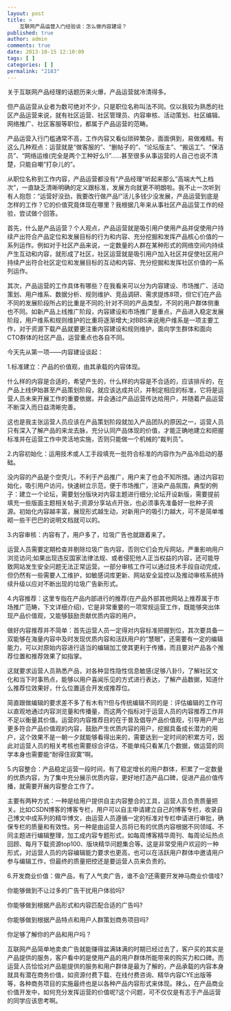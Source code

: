 ```yaml
---
layout: post
title: >
    互联网产品运营入门经验谈：怎么做内容建设？
published: true
author: admin
comments: true
date: 2013-10-15 12:10:09
tags: [ ]
categories: [ ]
permalink: "2183"
---
```

关于互联网产品经理的话题历来火爆，产品运营就冷清得多。

但产品运营从业者为数可绝对不少，只是职位名称叫法不同。仅以我较为熟悉的社区产品运营来说，就有社区运营、社区管理员、内容审核、活动策划、社区编辑、网络推广、社区客服等职位，都属于产品运营的范畴。

产品运营入行门槛通常不高，工作内容又看似琐碎繁杂，面面俱到，易做难精。有这么几种观点：运营就是“做客服的”、“删帖子的”、“论坛版主”、“搬运工”、“保洁员”、“网络运维(完全是两个工种好么!)”……甚至很多从事运营的人自己也说不清楚，只能自嘲“打杂儿的”。

从职位名称到工作内容，产品运营都没有“产品经理”听起来那么“高端大气上档次”，一直缺乏清晰明确的定义跟标准，发展方向就更不明朗啦。我不止一次听到有人抱怨：“运营好没劲，我要改行做产品!”活儿多钱少没发展，产品运营到底是怎样的工作？它的价值究竟体现在哪里？我根据几年来从事社区产品运营工作的经验，尝试做个回答。

首先，什么是产品运营？个人观点，产品运营就是吸引用户使用产品并促使用户持续产出符合产品定位和发展目标的行为和内容、充分挖掘和发挥产品核心价值的一系列运作。例如对于社区产品来说，一定数量的人群在某种形式的网络空间内持续产生互动和内容，就形成了社区，社区运营就是吸引用户加入社区并促使社区用户持续产出符合社区定位和发展目标的互动和内容、充分挖掘和发挥社区价值的一系列运作。

其次，产品运营的工作具体有哪些？在我看来可以分为内容建设、市场推广、活动策划、用户维系、数据分析、规则维护、竞品调研、需求提炼8项，但它们在产品不同的发展阶段所占的比重是不同的;针对不同的产品类型，不同的用户群体侧重也不同。如新产品上线推广阶段，内容建设和市场推广是重点，产品进入稳定发展阶段，用户维系和规则维护的比重将逐渐增大;对BBS来说用户维系是一项主要工作，对于资源下载产品就要更注重内容建设和规则维护，面向学生群体和面向CTO群体的社区产品，运营重点也各自不同。

今天先从第一项——内容建设谈起：

1.标准建立：产品的价值观，由其承载的内容体现。

什么样的内容是合适的，希望产生的，什么样的内容是不合适的，应该排斥的，在产品上线伊始甚至产品策划阶段，就应该达成共识，并制定相应的标准，它将是运营人员未来开展工作的重要依据，并会通过产品运营传达给用户，并随着产品运营不断深入而日益清晰完善。

这也是我主张运营人员应该在产品策划阶段就加入产品团队的原因之一，运营人员只有深入了解产品的来龙去脉，充分认同产品体现的价值，才能正确地建立和把握标准并在运营工作中灵活地实施，否则只能做一个机械的“裁判员”。

2.内容初始化：运用技术或人工手段填充一批符合标准的内容作为产品冷启动的基础。

没内容的产品是个空壳儿，不利于产品推广，用户来了也会不知所措。通过内容初始化，吸引用户访问，快速树立示范，便于市场推广，渲染产品氛围，典型的例子：建立一个论坛，需要划分版块对内容主题进行细分;论坛开设新版，需要提前填充一些版面主题相关帖子;资源分享站点开张，也必须事先准备好一批种子资源。初始化内容越丰富，展现形式越生动，对新用户的吸引力越大，可不是简单堆砌一些干巴巴的说明文档就可以的。

3.内容审核：内容有了，用户多了，垃圾广告也就跟着来了。

运营人员需要定期检查并剔除垃圾广告内容，否则它们会充斥网站，严重影响用户浏览访问;如果出现违反国家法律法规、或者侵犯他人正当权益的内容，还可能导致网站发生安全问题无法正常运营。一部分审核工作可以通过技术手段自动完成，但仍然有一些需要人工维护，如敏感词库更新、网站安全监控以及推动审核系统持续升级以应对不断出现的垃圾广告新形式。

4.内容推荐：这里专指在产品内部进行的推荐(在产品外部其他网站上推荐属于市场推广范畴，下文详细介绍)，它是非常重要的一项常规运营工作，既能够突出体现产品价值观，又能够鼓励贡献优质内容的用户。

做好内容推荐并不简单：首先运营人员一定得对内容标准把握到位，其次要具备一双能够在海量内容中及时发现优质内容和活跃用户的“慧眼”，还需要有一定的编辑能力，可以对原始内容进行适当的编辑加工使其更利于传播，而且要对产品各个推荐位置和推荐效果了如指掌。

这就要求运营人员熟悉产品，对各种显性隐性信息敏感(足够八卦!)，了解社区文化和当下时事热点，能够以用户喜闻乐见的方式进行表达，了解产品数据，知道什么推荐位效果好，什么位置适合开发成推荐位。

简直跟做编辑的要求差不多了有木有?!但与传统编辑不同的是：评估编辑的工作可以直观地通过内容浏览量和传播量，而这两个指标对于运营人员的内容推荐工作并不足以衡量其价值。运营的内容推荐目的在于普及倡导产品价值观，引导用户产出更多符合产品价值观的内容，鼓励产生优质内容的用户，挖掘具备成长潜力的用户，这个效果不是一朝一夕就能够看得出来的，需要达到一定时间的积累方可，因此对运营人员的相关考核也需要综合评估，不能单纯只看某几个数据，做运营的同学本身也需要能“耐得住寂寞”啊。

5.内容整合：产品稳定运营一段时间，有了稳定增长的用户群体，积累了一定数量的优质内容，为了集中充分展示优质内容，更好地打造产品口碑，促进产品价值传播，就需要开展内容整合工作了。

主要有两种方式：一种是给用户提供自主内容整合的工具，运营人员负责质量把关。比如CSDN博客的博客专栏，用户可以自主申请建立自己的博客专栏，收录自己博文中成系列的精华博文，由运营人员遵循一定的标准对专栏申请进行审批，确保专栏的质量和有效性。另一种是由运营人员将已有的优质内容根据不同领域、不同主题进行编辑整理，加工成内容专题形式，如每周博客精华周刊、每周论坛热点回顾、每月下载资源top100、版块精华问题集合等。这是非常受用户欢迎的一种形式，对运营人员的内容编辑能力要求也更高，也可以在活跃用户群体中邀请用户参与编辑工作，但最终的质量把控还是要运营人员来负责的。

6.开发商业价值：做产品，有了人气卖广告，谁不会?还需要开发神马商业价值哇?

你能够做到不让过多的广告干扰用户体验吗?

你能够做到根据产品形式和内容匹配合适的广告吗?

你能够做到根据产品特点和用户人群策划商务项目吗?

你足够了解你的产品和用户吗？

互联网产品简单地卖卖广告就能赚得盆满钵满的时期已经过去了，客户买的其实是产品提供的服务，客户看中的是使用产品的用户群体所能带来的购买力和口碑。而运营人员恰恰对产品能提供的服务和用户群体是最为了解的，产品承载的内容本身就具有潜在商务价值，如资源付费下载、在线付费咨询、精华内容CYE出版等等，各种商务项目的实施最终也是以各种产品内容形式来体现。辣么，在产品商业价值开发中，如何充分发挥运营的价值呢?这个问题，可不仅仅是有志于产品运营的同学应该思考啊。